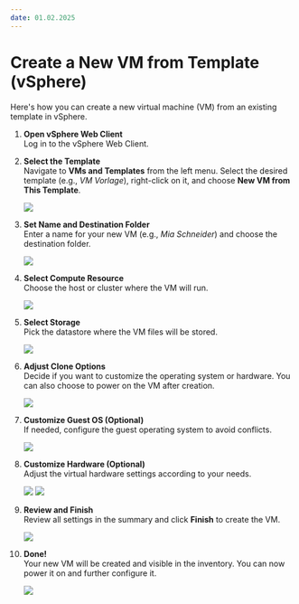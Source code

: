 ```yaml
---
date: 01.02.2025
---
```


# Create a New VM from Template (vSphere)

Here's how you can create a new virtual machine (VM) from an existing template in vSphere.

1. **Open vSphere Web Client**  
   Log in to the vSphere Web Client.

2. **Select the Template**  
   Navigate to **VMs and Templates** from the left menu. Select the desired template (e.g., *VM Vorlage*), right-click on it, and choose **New VM from This Template**.

   ![](../articles/Deploying-a-Virtual-Machine-from-a-Template-in-vSphere/001.jpg)

3. **Set Name and Destination Folder**  
   Enter a name for your new VM (e.g., *Mia Schneider*) and choose the destination folder.

   ![](../articles/Deploying-a-Virtual-Machine-from-a-Template-in-vSphere/002.jpg)

4. **Select Compute Resource**  
   Choose the host or cluster where the VM will run.

   ![](../articles/Deploying-a-Virtual-Machine-from-a-Template-in-vSphere/003.jpg)

5. **Select Storage**  
   Pick the datastore where the VM files will be stored.

   ![](../articles/Deploying-a-Virtual-Machine-from-a-Template-in-vSphere/004.jpg)

6. **Adjust Clone Options**  
   Decide if you want to customize the operating system or hardware. You can also choose to power on the VM after creation.

   ![](../articles/Deploying-a-Virtual-Machine-from-a-Template-in-vSphere/005.jpg)

7. **Customize Guest OS (Optional)**  
   If needed, configure the guest operating system to avoid conflicts.

   ![](../articles/Deploying-a-Virtual-Machine-from-a-Template-in-vSphere/006.jpg)

8. **Customize Hardware (Optional)**  
   Adjust the virtual hardware settings according to your needs.

   ![](../articles/Deploying-a-Virtual-Machine-from-a-Template-in-vSphere/007.jpg)
   ![](../articles/Deploying-a-Virtual-Machine-from-a-Template-in-vSphere/008.jpg)

9. **Review and Finish**  
   Review all settings in the summary and click **Finish** to create the VM.

   ![](../articles/Deploying-a-Virtual-Machine-from-a-Template-in-vSphere/009.jpg)

10. **Done!**  
    Your new VM will be created and visible in the inventory. You can now power it on and further configure it.

    ![](../articles/Deploying-a-Virtual-Machine-from-a-Template-in-vSphere/010.jpg)
